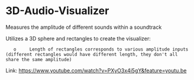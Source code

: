 # 3D-Audio-Visualizer
Measures the amplitude of different sounds within a soundtrack

Utilizes a 3D sphere and rectangles to create the visualizer:

       o	 Length of rectangles corresponds to various amplitude inputs (different rectangles would have different length, they don't all share the same amplitude)

Link: https://www.youtube.com/watch?v=PXyO3x4i5gY&feature=youtu.be 
